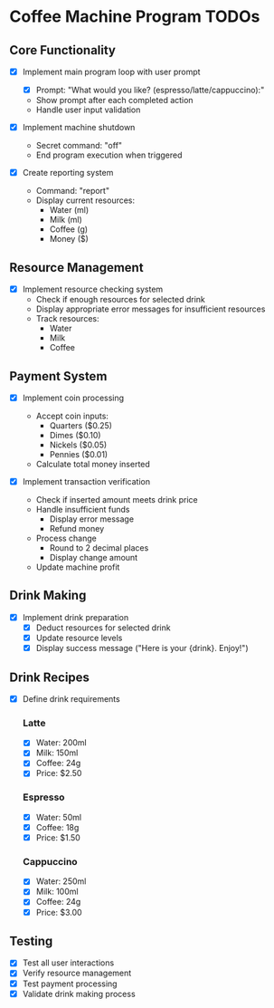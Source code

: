 # Coffee Machine Program TODOs

## Core Functionality
- [x] Implement main program loop with user prompt
  - [x] Prompt: "What would you like? (espresso/latte/cappuccino):"
  - Show prompt after each completed action
  - Handle user input validation

- [x] Implement machine shutdown
  - Secret command: "off"
  - End program execution when triggered

- [x] Create reporting system
  - Command: "report"
  - Display current resources:
    - Water (ml)
    - Milk (ml)
    - Coffee (g)
    - Money ($)

## Resource Management
- [x] Implement resource checking system
  - Check if enough resources for selected drink
  - Display appropriate error messages for insufficient resources
  - Track resources:
    - Water
    - Milk
    - Coffee

## Payment System
- [x] Implement coin processing
  - Accept coin inputs:
    - Quarters ($0.25)
    - Dimes ($0.10)
    - Nickels ($0.05)
    - Pennies ($0.01)
  - Calculate total money inserted

- [x] Implement transaction verification
  - Check if inserted amount meets drink price
  - Handle insufficient funds
    - Display error message
    - Refund money
  - Process change
    - Round to 2 decimal places
    - Display change amount
  - Update machine profit

## Drink Making
- [x] Implement drink preparation
  - [x] Deduct resources for selected drink
  - [x] Update resource levels
  - [x] Display success message ("Here is your {drink}. Enjoy!")

## Drink Recipes
- [x] Define drink requirements
  ### Latte
  - [x] Water: 200ml
  - [x] Milk: 150ml
  - [x] Coffee: 24g
  - [x] Price: $2.50

  ### Espresso
  - [x] Water: 50ml
  - [x] Coffee: 18g
  - [x] Price: $1.50

  ### Cappuccino
  - [x] Water: 250ml
  - [x] Milk: 100ml
  - [x] Coffee: 24g
  - [x] Price: $3.00

## Testing
- [x] Test all user interactions
- [x] Verify resource management
- [x] Test payment processing
- [x] Validate drink making process
